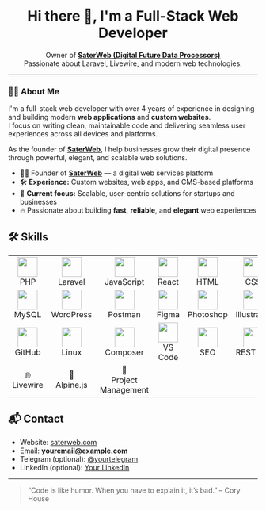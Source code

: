 <h1 align="center">Hi there 👋, I'm a Full-Stack Web Developer</h1>
<p align="center">
  Owner of <a href="https://saterweb.com" target="_blank"><strong>SaterWeb (Digital Future Data Processors)</strong></a> <br/>
  Passionate about Laravel, Livewire, and modern web technologies.
</p>

<hr>

<h3>🧑‍💻 About Me</h3>

<p>
  I'm a full-stack web developer with over 4 years of experience in designing and building modern <strong>web applications</strong> and <strong>custom websites</strong>.<br>
  I focus on writing clean, maintainable code and delivering seamless user experiences across all devices and platforms.
</p>

<p>
  As the founder of <a href="https://saterweb.com" target="_blank"><strong>SaterWeb</strong></a>, I help businesses grow their digital presence through powerful, elegant, and scalable web solutions.
</p>

<ul>
  <li>👨‍💼 Founder of <a href="https://saterweb.com" target="_blank"><strong>SaterWeb</strong></a> — a digital web services platform</li>
  <li>🛠️ <strong>Experience:</strong> Custom websites, web apps, and CMS-based platforms</li>
  <li>🎯 <strong>Current focus:</strong> Scalable, user-centric solutions for startups and businesses</li>
  <li>🔥 Passionate about building <strong>fast</strong>, <strong>reliable</strong>, and <strong>elegant</strong> web experiences</li>
</ul>

## 🛠️ Skills

<table>
  <tr>
    <td align="center">
      <img src="https://skillicons.dev/icons?i=php" width="40" /><br>PHP
    </td>
    <td align="center">
      <img src="https://skillicons.dev/icons?i=laravel" width="40" /><br>Laravel
    </td>
    <td align="center">
      <img src="https://skillicons.dev/icons?i=js" width="40" /><br>JavaScript
    </td>
    <td align="center">
      <img src="https://skillicons.dev/icons?i=react" width="40" /><br>React
    </td>
    <td align="center">
      <img src="https://skillicons.dev/icons?i=html" width="40" /><br>HTML
    </td>
    <td align="center">
      <img src="https://skillicons.dev/icons?i=css" width="40" /><br>CSS
    </td>
    <td align="center">
      <img src="https://skillicons.dev/icons?i=bootstrap" width="40" /><br>Bootstrap
    </td>
  </tr>
  <tr>
    <td align="center">
      <img src="https://skillicons.dev/icons?i=mysql" width="40" /><br>MySQL
    </td>
    <td align="center">
      <img src="https://skillicons.dev/icons?i=wordpress" width="40" /><br>WordPress
    </td>
    <td align="center">
      <img src="https://skillicons.dev/icons?i=postman" width="40" /><br>Postman
    </td>
    <td align="center">
      <img src="https://skillicons.dev/icons?i=figma" width="40" /><br>Figma
    </td>
    <td align="center">
      <img src="https://skillicons.dev/icons?i=photoshop" width="40" /><br>Photoshop
    </td>
    <td align="center">
      <img src="https://skillicons.dev/icons?i=illustrator" width="40" /><br>Illustrator
    </td>
    <td align="center">
      <img src="https://skillicons.dev/icons?i=nginx" width="40" /><br>Nginx
    </td>
  </tr>
  <tr>
    <td align="center">
      <img src="https://skillicons.dev/icons?i=github" width="40" /><br>GitHub
    </td>
    <td align="center">
      <img src="https://skillicons.dev/icons?i=linux" width="40" /><br>Linux
    </td>
    <td align="center">
      <img src="https://skillicons.dev/icons?i=composer" width="40" /><br>Composer
    </td>
    <td align="center">
      <img src="https://skillicons.dev/icons?i=vscode" width="40" /><br>VS Code
    </td>
    <td align="center">
      <img src="https://skillicons.dev/icons?i=seo" width="40" /><br>SEO
    </td>
    <td align="center">
      <img src="https://skillicons.dev/icons?i=api" width="40" /><br>REST API
    </td>
    <td align="center">
      <img src="https://skillicons.dev/icons?i=tailwind" width="40" /><br>TailwindCSS
    </td>
  </tr>
  <tr>
    <td align="center">
      🌐<br>Livewire
    </td>
    <td align="center">
      🎯<br>Alpine.js
    </td>
    <td align="center">
      🧠<br>Project Management
    </td>
  </tr>
</table>



## 📬 Contact

- Website: [saterweb.com](https://saterweb.com)  
- Email: **youremail@example.com**  
- Telegram (optional): [@yourtelegram](https://t.me/yourtelegram)  
- LinkedIn (optional): [Your LinkedIn](https://linkedin.com/in/yourlinkedin)

---

> “Code is like humor. When you have to explain it, it’s bad.” – Cory House


